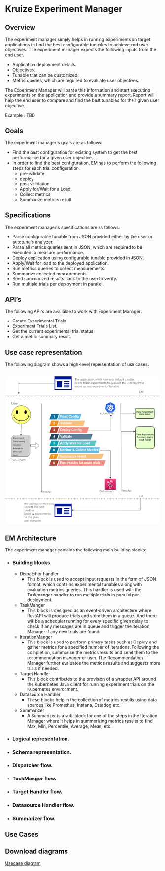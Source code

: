 # **Kruize Experiment Manager**


## Overview
The experiment manager simply helps in running experiments on target applications to find the best configurable tunables to achieve end user objectives.
The experiment manager expects the following inputs from the end user.
- Application deployment details.
- Objectives.
- Tunable that can be customized.
- Metric queries, which are required to evaluate user objectives.

The Experiment Manager will parse this information and start executing experiments on the application and provide a summary report. Report will help the end user to compare and find the best tunables for their given user objective.

Example : TBD

## Goals
The experiment manager's goals are as follows:

- Find the best configuration for existing system to get the best performance for a given user objective.
- In order to find the best configuration, EM has to perform the following steps for each trial configuration.
  - pre-validate
  - deploy
  - post validation.
  - Apply for/Wait for a Load.
  - Collect metrics.
  - Summarize metrics result.

## Specifications
The experiment manager's specifications are as follows:

- Parse configurable tunable from JSON provided either by the user or autotune's analyzer.
- Parse all metrics queries sent in JSON, which are required to be executed to measure performance.
- Deploy application using configurable tunable provided in JSON.
- Apply/Wait for load to the deployed application.
- Run metrics queries to collect measurements.
- Summarize collected measurements.
- Send summarized results back to the user to verify.
- Run multiple trials per deployment in parallel.

## API’s
The following API's are available to work with Experiment Manager:
- Create Experimental Trials.
- Experiment Trials List.
- Get the current experimental trial status.
- Get a metric summary result.

## Use case representation
The following diagram shows a high-level representation of use cases.
<br/><br/>
<p align="center">
  <img src="/design/images/EmOnly.png">
</p>

## EM Architecture
The experiment manager contains the following main building blocks:

- ### Building blocks.
  - Dispatcher handler
    - This block is used to accept input requests in the form of JSON format, which contains experimental tunables along with evaluation metrics queries. This handler is used with the Taskmanger handler to run multiple trials in parallel per deployment.
  - TaskManger
    - This block is designed as an event-driven architecture where RestAPI will produce trials and store them in a queue. And there will be a scheduler running for every specific given delay to check if any messages are in queue and trigger the Iteration Manager if any new trials are found.
  - IterationManger
    - This block is used to perform primary tasks such as
      Deploy and gather metrics for a specified number of iterations.
      Following the completion, summarise the metrics results and send them to the recommendation manager or user. The Recommendation Manager further evaluates the metrics results and suggests more trials if needed.
  - Target Handler
    - This block contributes to the provision of a wrapper API around the Kubernetes Java client for running experiment trials on the Kubernetes environment.
  - Datasource Handler
    - These blocks help in the collection of metrics results using data sources like Promethus, Instana, Datadog etc.
  - Summarizer
    - A Summarizer is a sub-block for one of the steps in the Iteration Manager where it helps in summerizing metrics results to find Max, Min, Percentile, Average, Mean, etc.

- ### Logical representation.

- ### Schema representation.

- ### Dispatcher flow.

- ### TaskManger flow.

- ### Target Handler flow.

- ### Datasource Handler flow.

- ### Summarizer flow.

## Use Cases

## Download diagrams
[Usecase diagram](https://www.redhat.com/architect/portfolio/tool/index.html?#gitlab.com/msvinaykumar/autotune/blob/createEMDesignDocWithPlaceHolder/design/drawio/UseCase.drawio)


